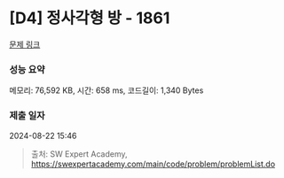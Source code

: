 # [D4] 정사각형 방 - 1861 

[문제 링크](https://swexpertacademy.com/main/code/problem/problemDetail.do?contestProbId=AV5LtJYKDzsDFAXc) 

### 성능 요약

메모리: 76,592 KB, 시간: 658 ms, 코드길이: 1,340 Bytes

### 제출 일자

2024-08-22 15:46



> 출처: SW Expert Academy, https://swexpertacademy.com/main/code/problem/problemList.do